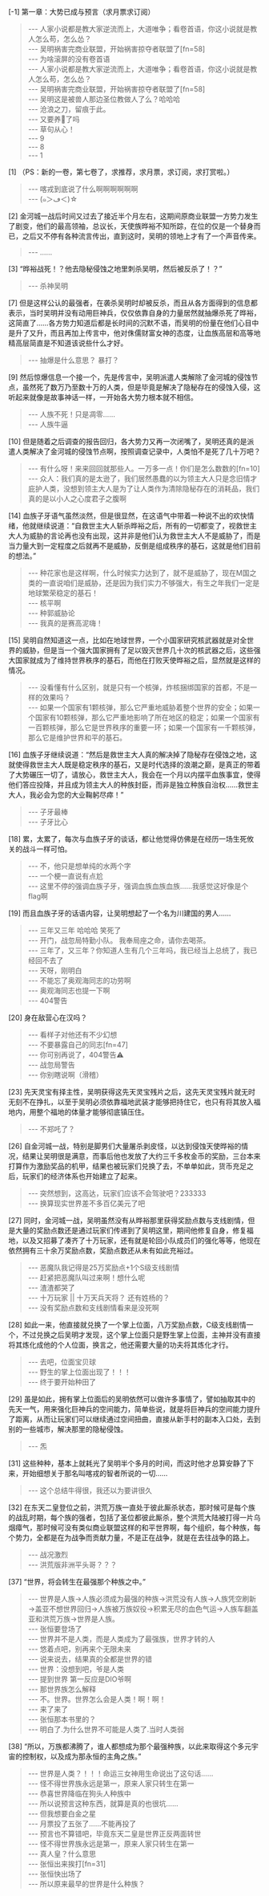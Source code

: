 
[-1] 第一章：大势已成与预言（求月票求订阅）
>--- 人家小说都是教大家逆流而上，大道唯争；看卷首语，你这小说就是教人怎么苟，怎么怂？<br>
>--- 吴明祸害完商业联盟，开始祸害掠夺者联盟了[fn=58]<br>
>--- 为啥滚屏的没有卷首语<br>
>--- 人家小说都是教大家逆流而上，大道唯争；看卷首语，你这小说就是教人怎么苟，怎么怂？<br>
>--- 吴明祸害完商业联盟，开始祸害掠夺者联盟了[fn=58]<br>
>--- 吴明这是被兽人那边圣位教做人了么？哈哈哈<br>
>--- 沧浪之刀，留痕于此。<br>
>--- 又要养🐶了吗<br>
>--- 草句从心！<br>
>--- 9<br>
>--- 8<br>
>--- 1<br>

[1] （PS：新的一卷，第七卷了，求推荐，求月票，求订阅，求打赏啦。）
>--- 喀戎到底说了什么啊啊啊啊啊啊<br>
>--- (๑＞ڡ＜)☆<br>

[2] 金河城一战后时间又过去了接近半个月左右，这期间原商业联盟一方势力发生了剧变，他们的最高领袖，总议长，天使族晔裕不知所踪，在位的仅是一个替身而已，之后又不停有各种流言传出，直到这时，吴明的领地上才有了一个声音传来。
>--- ……<br>

[3] “晔裕战死！？他去隐秘侵蚀之地里刺杀吴明，然后被反杀了！？”
>--- 杀神吴明<br>

[7] 但是这样公认的最强者，在袭杀吴明时却被反杀，而且从各方面得到的信息都表示，当时吴明并没有动用巨神兵，仅仅依靠自身的力量居然就抽爆杀死了晔裕，这简直了……各方势力知道后都是长时间的沉默不语，而吴明的份量在他们心目中是升了又升，而且再加上传言中，他对侏儒财富女神的态度，让血族高层和高等地精高层简直是不知道该说些什么才好。
>--- 抽爆是什么意思？
暴打？<br>

[9] 然后惊爆信息一个接一个，先是传言中，吴明派遣人类解除了金河城的侵蚀节点，虽然死了数万乃至数十万的人类，但是毕竟是解决了隐秘存在的侵蚀入侵，这听起来就像是故事神话一样，一开始各大势力根本就不相信。
>--- 人族不死！只是凋零……<br>
>--- 人族牛逼<br>

[10] 但是随着之后调查的报告回归，各大势力又再一次闭嘴了，吴明还真的是派遣人类解决了金河城的侵蚀节点啊，按照调查记录中，人类怕不是死了几十万吧？
>--- 有什么呀！来来回回就那些人。一万多一点！你们是怎么数数的[fn=10]<br>
>--- 众人：我们真的是太逊了，我们居然愚蠢的以为领主大人只是念旧情才庇护人类，没想到领主大人是为了让人类作为清除隐秘存在的消耗品，我们真的是以小人之心度君子之腹啊<br>

[14] 血族子牙语气虽然淡然，但是很显然，在这语气中带着一种说不出的欢快情绪，他就继续说道：“自救世主大人斩杀晔裕之后，所有的一切都变了，视救世主大人为威胁的言论再也没有出现，这并非是他们认为救世主大人不是威胁了，而是当力量大到一定程度之后就再不是威胁，反倒是组成秩序的基石，这就是他们目前的想法。”
>--- 种花家也是这样啊，什么时候实力达到了，就不是威胁了，现在M国之类的一直说咱们是威胁，还是因为我们实力不够强大，有生之年我们一定是地球繁荣稳定的基石！<br>
>--- 核平啊<br>
>--- 种郭威胁论<br>
>--- 我真的是赛高泥嗨！<br>

[15] 吴明自然知道这一点，比如在地球世界，一个小国家研究核武器就是对全世界的威胁，但是当一个强大国家拥有了足以毁灭世界几十次的核武器之后，这些强大国家就成为了维持世界秩序的基石，而他在打败天使晔裕之后，显然就是这样的情况。
>--- 没看懂有什么区别，就是只有一个核弹，炸核捆绑国家的首都，不是一样的效果吗？<br>
>--- 如果一个国家有1颗核弹，那么它严重地威胁着整个世界的安全；如果一个国家有10颗核弹，那么它严重地影响了所在地区的稳定；如果一个国家有一百颗核弹，那么它是世界秩序的重要一环；如果一个国家有一千颗核弹，那么它是维护世界和平的基石。<br>

[16] 血族子牙继续说道：“然后是救世主大人真的解决掉了隐秘存在侵蚀之地，这就使得救世主大人既是稳定秩序的基石，又是时代选择的浪潮之巅，是真正的带着了大势碾压一切了，请放心，救世主大人，我会在一个月以内摆平血族事宜，使得他们答应投降，并且成为领主大人的种族封臣，而非是独立种族自治权……救世主大人，我必会为您的大业鞠躬尽瘁！”
>--- 子牙最棒<br>
>--- 子牙比心<br>

[18] 累，太累了，每次与血族子牙的谈话，都让他觉得仿佛是在经历一场生死攸关的战斗一样可怕。
>--- 不，他只是想单纯的水两个字<br>
>--- 一个梗一直说有点尬<br>
>--- 这里不停的强调血族子牙，强调血族血族血族……我感觉这好像是个flag啊<br>

[19] 而且血族子牙的话语内容，让吴明想起了一个名为川建国的男人……
>--- 三年又三年 哈哈哈 笑死了<br>
>--- 开门，战忽局特勤小队。
我奉局座之命，请你去喝茶。<br>
>--- 三年了，又三年？你知道人生有几个三年吗，我已经当上总统了，我已经回不去了<br>
>--- 天呀，刚明白<br>
>--- 不能忘了奥观海同志的功劳啊<br>
>--- 奥观海同志也提一下啊<br>
>--- 404警告<br>

[20] 身在敌营心在汉吗？
>--- 看样子对他还有不少幻想<br>
>--- 不要暴露自己的同志[fn=47]<br>
>--- 你可别再说了，404警告⚠️<br>
>--- 战忽局警告<br>
>--- 你别瞎说啊（滑稽）<br>

[23] 先天灵宝有择主性，吴明获得这先天灵宝残片之后，这先天灵宝残片就无时无刻不在挣扎，以至于吴明必须依靠福地武装才能够把持住它，也只有将其放入福地内，用整个福地的体量才能够彻底镇压住。
>--- 不郑吒了？<br>

[26] 自金河城一战，特别是脚男们大量屠杀剥皮怪，以达到侵蚀天使晔裕的情况，结果让吴明很是满意，而事后他也发放了大约三千多枚金币的奖励，三台本来打算作为激励奖品的机甲，结果也被玩家们兑换了去，不单单如此，货币充足之后，玩家们的经济体系也开始建立了起来。
>--- 突然想到，这高达，玩家们应该不会驾驶吧？233333<br>
>--- 换算现实世界差不多百亿美元了吧<br>

[27] 同时，金河城一战，吴明虽然没有从晔裕那里获得奖励点数与支线剧情，但是大量的奖励点数还是通过玩家们传递到了吴明这里，期间他修复自身，修复福地，以及又招募了凑齐了十万玩家，还有就是轮回小队成员们的强化等等，他现在依然拥有三十余万奖励点数，奖励点数还从未有如此充裕过。
>--- 恶魔队我记得是25万奖励点+1个S级支线剧情<br>
>--- 赶紧把恶魔队叫过来啊！想什么呢<br>
>--- 渣渣都哭了<br>
>--- 十万玩家
       ||
十万天兵天将？
还有姓杨的？<br>
>--- 没有奖励点数和支线剧情看来是没死啊<br>

[28] 如此一来，他直接就兑换了一个掌上位面，八万奖励点数，C级支线剧情一个，不过兑换之后吴明才发现，这个掌上位面只是野生掌上位面，主神并没有直接将其炼化成他的个人位面，换言之，他还需要大量的功夫将其炼化才行。
>--- 去吧，位面宝贝球<br>
>--- 野生的掌上位面出现了！！！<br>
>--- 终于要开始种田了<br>

[29] 虽是如此，拥有掌上位面后的吴明依然可以做许多事情了，譬如抽取其中的先天一气，用来强化巨神兵的空间能力，简单些说，就是将巨神兵的空间能力提升了距离，从而让玩家们可以继续通过空间扭曲，直接从新手村的副本入口处，去到别的一些城市，解决那里的隐秘侵蚀。
>--- 炁<br>

[31] 这些种种，基本上就耗光了吴明半个多月的时间，而这时他才总算安静了下来，开始细想关于那名叫喀戎的智者所说的一切……
>--- 这个总结牛得很，我还以为要讲很久<br>

[32] 在东天二皇登位之前，洪荒万族一直处于彼此厮杀状态，那时候可是每个族的战乱时期，每个族的强者，包括了圣位都彼此厮杀，整个洪荒大陆被打得一片乌烟瘴气，那时候可没有类似商业联盟这样的和平世界啊，每个组织，每个种族，每个势力，全都是在为战争而贡献力量，不是正在战争，就是在去往战争的路上。
>--- 战况激烈<br>
>--- 洪荒版非洲平头哥？？？<br>

[37] “世界，将会转生在最强那个种族之中。”
>--- 世界是人族→人族必须成为最强的种族→洪荒没有人族→人族凭空刷新→盖亚不想世界回归→人族被万族奴役→积累无尽的血色气运→人族车翻盖亚和洪荒万族→世界是人族。<br>
>--- 张恒要登场了<br>
>--- 世界并不是人类，而是人类成为了最强族，世界才转的人<br>
>--- 悠着点吧，别再来个无限未来<br>
>--- 说来说去，结果真的全都是世界的错<br>
>--- 世界：没想到吧，爷是人类<br>
>--- 提到世界 第一反应是DIO爷啊<br>
>--- 那世界族怎么解释<br>
>--- 不。世界。世界怎么会是人类！啊！啊！<br>
>--- 来了来了<br>
>--- 张恒那本书里的？<br>
>--- 明白了.为什么世界不可能是人类了.当时人类弱<br>

[38] “所以，万族都沸腾了，谁人都想成为那个最强种族，以此来取得这个多元宇宙的控制权，以及成为那永恒的主角之族。”
>--- 世界是人类？！！！命运三女神用生命说出了这句话……<br>
>--- 怪不得世界族永远是第一，原来人家只转生在第一<br>
>--- 恭喜世界降临在狗头人种族中<br>
>--- 所以说预言这种东西，就算是真的也很坑……<br>
>--- 但我想要白金之星<br>
>--- 月票投了五张了……不能再投了<br>
>--- 预言也不算错吧，毕竟东天二皇是世界正反两面转世<br>
>--- 怪不得世界族永远是第一，原来人家只转生在第一<br>
>--- 真人皇？什么意思<br>
>--- 张恒出来挨打[fn=31]<br>
>--- 张恒快出场了<br>
>--- 所以原来最早的世界是什么种族？<br>
